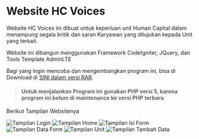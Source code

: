 # Website HC Voices

Website HC Voices ini dibuat untuk keperluan unit Human Capital dalam menampung segala kritik dan saran Karyawan yang ditujukan kepada Unit yang terkait.

Website ini dibangun menggunakan Framework CodeIgniter, JQuery, dan Tools Template AdminLTE

Bagi yang ingin mencoba dan mengembangkan program ini, bisa di Download di [SINI dalam versi RAR](https://github.com/amatsantoz/Website-HC-Voices/raw/main/projek2.rar).

> #### Untuk menjalankan Program ini gunakan PHP versi 5, karena program ini belum di maintenance ke versi PHP terbaru


Berikut Tampilan Websitenya

![Tampilan Login](https://github.com/amatsantoz/Website-HC-Voices/blob/main/Screenshot/2.PNG)
![Tampilan Home](https://github.com/amatsantoz/Website-HC-Voices/blob/main/Screenshot/3.PNG)
![Tampilan Isi Form](https://github.com/amatsantoz/Website-HC-Voices/blob/main/Screenshot/1.PNG)
![Tampilan Data Form](https://github.com/amatsantoz/Website-HC-Voices/blob/main/Screenshot/4.PNG)
![Tampilan Unit](https://github.com/amatsantoz/Website-HC-Voices/blob/main/Screenshot/5.PNG)
![Tampilan Tambah Data](https://github.com/amatsantoz/Website-HC-Voices/blob/main/Screenshot/6.PNG)

